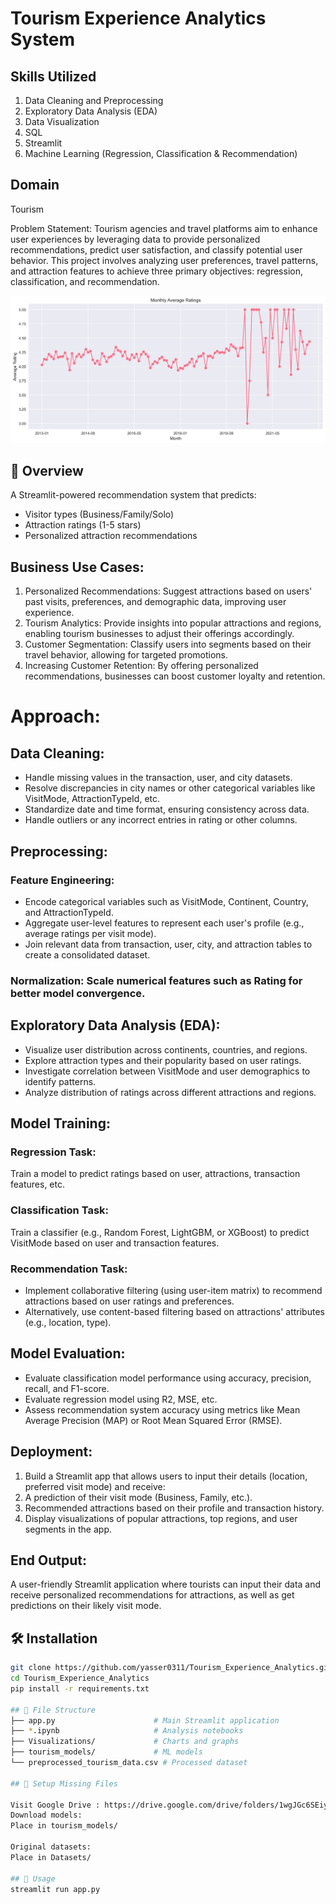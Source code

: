 # Tourism Experience Analytics System

## Skills Utilized
1. Data Cleaning and Preprocessing
2. Exploratory Data Analysis (EDA)
3. Data Visualization
4. SQL
5. Streamlit
6. Machine Learning (Regression, Classification & Recommendation)

## Domain
Tourism

Problem Statement:
Tourism agencies and travel platforms aim to enhance user experiences by leveraging data to provide personalized recommendations, predict user satisfaction, and classify potential user behavior. 
This project involves analyzing user preferences, travel patterns, and attraction features to achieve three primary objectives: regression, classification, and recommendation.

![Project Banner](Visualizations/monthly_rating_trends.png)

## 📌 Overview
A Streamlit-powered recommendation system that predicts:
- Visitor types (Business/Family/Solo)
- Attraction ratings (1-5 stars)
- Personalized attraction recommendations

## Business Use Cases:
1. Personalized Recommendations: Suggest attractions based on users' past visits, preferences, and demographic data, improving user experience.
2. Tourism Analytics: Provide insights into popular attractions and regions, enabling tourism businesses to adjust their offerings accordingly.
3. Customer Segmentation: Classify users into segments based on their travel behavior, allowing for targeted promotions.
4. Increasing Customer Retention: By offering personalized recommendations, businesses can boost customer loyalty and retention.

# Approach:
## Data Cleaning:
- Handle missing values in the transaction, user, and city datasets.
- Resolve discrepancies in city names or other categorical variables like VisitMode, AttractionTypeId, etc.
- Standardize date and time format, ensuring consistency across data.
- Handle outliers or any incorrect entries in rating or other columns.

## Preprocessing:
###  Feature Engineering:
- Encode categorical variables such as VisitMode, Continent, Country, and AttractionTypeId.
- Aggregate user-level features to represent each user's profile (e.g., average ratings per visit mode).
- Join relevant data from transaction, user, city, and attraction tables to create a consolidated dataset.
### Normalization: Scale numerical features such as Rating for better model convergence.

## Exploratory Data Analysis (EDA):
- Visualize user distribution across continents, countries, and regions.
- Explore attraction types and their popularity based on user ratings.
- Investigate correlation between VisitMode and user demographics to identify patterns.
- Analyze distribution of ratings across different attractions and regions.

## Model Training:
### Regression Task:
Train a model to predict ratings based on user, attractions, transaction features, etc.

### Classification Task:
Train a classifier (e.g., Random Forest, LightGBM, or XGBoost) to predict VisitMode based on user and transaction features.

### Recommendation Task:
- Implement collaborative filtering (using user-item matrix) to recommend attractions based on user ratings and preferences.
- Alternatively, use content-based filtering based on attractions' attributes (e.g., location, type).


## Model Evaluation:
- Evaluate classification model performance using accuracy, precision, recall, and F1-score.
- Evaluate regression model using R2, MSE, etc.
- Assess recommendation system accuracy using metrics like Mean Average Precision (MAP) or Root Mean Squared Error (RMSE).

## Deployment:
1. Build a Streamlit app that allows users to input their details (location, preferred visit mode) and receive:
2. A prediction of their visit mode (Business, Family, etc.).
3. Recommended attractions based on their profile and transaction history.
4. Display visualizations of popular attractions, top regions, and user segments in the app.

## End Output:
A user-friendly Streamlit application where tourists can input their data and receive personalized recommendations for attractions, as well as get predictions on their likely visit mode.


## 🛠️ Installation
```bash
git clone https://github.com/yasser0311/Tourism_Experience_Analytics.git
cd Tourism_Experience_Analytics
pip install -r requirements.txt

## 📂 File Structure
├── app.py                      # Main Streamlit application
├── *.ipynb                     # Analysis notebooks
├── Visualizations/             # Charts and graphs
├── tourism_models/             # ML models 
└── preprocessed_tourism_data.csv # Processed dataset

## 🔧 Setup Missing Files

Visit Google Drive : https://drive.google.com/drive/folders/1wgJGc6SEiyjKYM-q33zjYGY8CbqBgVv5?usp=drive_link
Download models:
Place in tourism_models/

Original datasets:
Place in Datasets/

## 🚀 Usage
streamlit run app.py



